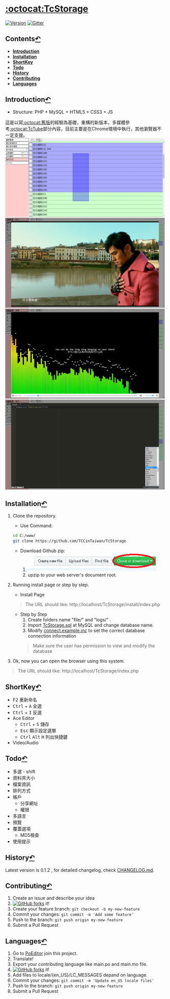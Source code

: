 # [:octocat:TcStorage](https://github.com/TCCinTaiwan/TcStorage)
[![Version](https://img.shields.io/badge/lastest_version-0.1.2-blue.svg)](https://github.com/TCCinTaiwan/TcStorage/releases) [![Gitter](https://badges.gitter.im/TCCinTaiwan/TcStorage.svg)](https://gitter.im/TCCinTaiwan/TcStorage?utm_source=badge&utm_medium=badge&utm_campaign=pr-badge)

## Contents[↶](#)
* **[Introduction](#introduction)**
* **[Installation](#installation)**
* **[ShortKey](#shortkey)**
* **[Todo](#todo)**
* **[History](#history)**
* **[Contributing](#contributing)**
* **[Languages](#languages)**

## Introduction[↶](#)
* Structure: PHP + MySQL + HTML5 + CSS3 + JS

這是以寫[:octocat:舊版](https://github.com/TCCinTaiwan/file-manager)的經驗為基礎，重構的新版本，多媒體參考[:octocat:TcTube](https://github.com/TCCinTaiwan/TcTube)部分內容，目前主要是在Chrome環境中執行，其他瀏覽器不一定支援。
![截圖-選取功能](screenshot/selection.png)
![截圖-影片功能](screenshot/video.png)
![截圖-音樂功能](screenshot/audio.png)
![截圖-Ace Editor功能](screenshot/ace-editor.png)

## Installation[↶](#)
1. Clone the repository.
    * Use Command:
    ```bash
    cd C:/www/
    git clone https://github.com/TCCinTaiwan/TcStorage
    ```
    * Download Github zip:
        1. [ ![Download from Github](install/download-from-github.png)](https://github.com/TCCinTaiwan/TcStorage/archive/master.zip)
        2. upzip to your web server's document root.

2. Running install page or step by step.
    * Install Page
    >The URL should like: http://localhost/TcStorage/install/index.php
    * Step by Step
        1. Create folders name "file/" and "logs/" .
        2. Import [TcStorage.sql](install/TcStorage.sql) at MySQL and change database name.
        3. Modify [connect.example.inc](install/connect.example.inc) to set the correct database connection information
        >Make sure the user has permission to view and modify the database

3. Ok, now you can open the browser using this system.
>The URL should like: http://localhost/TcStorage/index.php

## ShortKey[↶](#)
* <kbd>F2</kbd> 重新命名
* <kbd>Ctrl</kbd> + <kbd>A</kbd> 全選
* <kbd>Ctrl</kbd> + <kbd>I</kbd> 反選
* Ace Editor
    - <kbd>Ctrl</kbd> + <kbd>S</kbd> 儲存
    - <kbd>Esc</kbd> 顯示設定選單
    - <kbd>Ctrl</kbd> <kbd>Alt</kbd> <kbd>H</kbd> 列出快捷鍵
* Video/Audio

## Todo[↶](#)
* 多選 - shift
* 資料夾大小
* 檔案資訊
* 排列方式
* 帳戶
    - 分享網址
    - 權限
* 多語言
* 預覽
* 覆蓋選項
    - MD5檢查
* 使用提示

## History[↶](#)
Latest version is 0.1.2 , for detailed changelog, check [CHANGELOG.md](CHANGELOG.md).

## Contributing[↶](#)
1. Create an issue and describe your idea
2. [![GitHub forks](https://img.shields.io/github/forks/TCCinTaiwan/TcStorage.svg?style=social&label=Fork&maxAge=2592000)](https://github.com/TCCinTaiwan/TcStorage/network) it!
3. Create your feature branch: `git checkout -b my-new-feature`
4. Commit your changes: `git commit -m 'Add some feature'`
5. Push to the branch: `git push origin my-new-feature`
6. Submit a Pull Request

## Languages[↶](#)
1. Go to [PoEditor](https://poeditor.com/join/project/UQnirwwazV) join this project.
2. Translate!
3. Export your contributing language like main.po and main.mo file.
4. [![GitHub forks](https://img.shields.io/github/forks/TCCinTaiwan/TcStorage.svg?style=social&label=Fork&maxAge=2592000)](https://github.com/TCCinTaiwan/TcStorage/network) it!
5. Add files to locale/{en_US}/LC_MESSAGES depand on language.
6. Commit your changes: `git commit -m 'Update en_US locale files'`
7. Push to the branch: `git push origin my-new-feature`
8. Submit a Pull Request